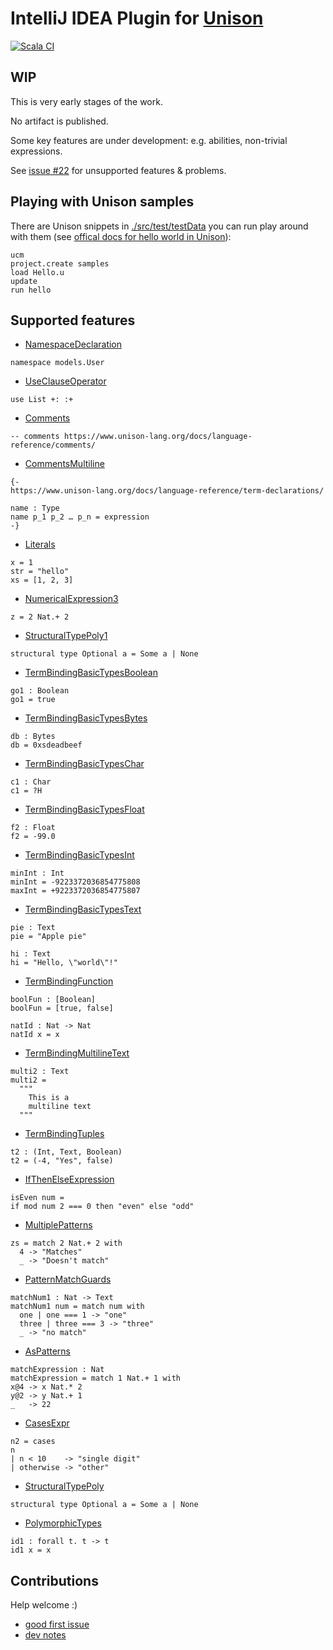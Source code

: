 # IntelliJ IDEA Plugin for [Unison](https://www.unison-lang.org/)
[![Scala CI](https://github.com/dancewithheart/intellij-unison/actions/workflows/scala.yml/badge.svg?branch=main)](https://github.com/dancewithheart/intellij-unison/actions/workflows/scala.yml?query=branch%3Amain)

## WIP
This is very early stages of the work.

No artifact is published.

Some key features are under development: e.g. abilities, non-trivial expressions.

See [issue #22](https://github.com/dancewithheart/intellij-unison/issues/22) for unsupported features & problems. 

## Playing with Unison samples

There are Unison snippets in [./src/test/testData](./src/test/testData) you can run play around with them (see [offical docs for hello world in Unison](https://www.unison-lang.org/docs/#hello-world)):

```shell
ucm
project.create samples
load Hello.u
update
run hello
```

## Supported features


* [NamespaceDeclaration](./src/test/testData/NamespaceDeclaration.u)
```unison
namespace models.User
```

* [UseClauseOperator](./src/test/testData/UseClauseOperator.u)
```unison
use List +: :+
```

* [Comments](./src/test/testData/Comments.u)
```unison
-- comments https://www.unison-lang.org/docs/language-reference/comments/
```

* [CommentsMultiline](./src/test/testData/CommentsMultiline.u)
```unison
{-
https://www.unison-lang.org/docs/language-reference/term-declarations/

name : Type
name p_1 p_2 … p_n = expression
-}
```

* [Literals](./src/test/testData/Literals.u)
```unison
x = 1
str = "hello"
xs = [1, 2, 3]
```

* [NumericalExpression3](./src/test/testData/NumericalExpression3.u)
```unison
z = 2 Nat.+ 2
```

* [StructuralTypePoly1](./src/test/testData/StructuralTypePoly1.u)
```unison
structural type Optional a = Some a | None
```

* [TermBindingBasicTypesBoolean](./src/test/testData/TermBindingBasicTypesBoolean.u)
```unison
go1 : Boolean
go1 = true
```

* [TermBindingBasicTypesBytes](./src/test/testData/TermBindingBasicTypesBytes.u)
```unison
db : Bytes
db = 0xsdeadbeef
```

* [TermBindingBasicTypesChar](./src/test/testData/TermBindingBasicTypesChar.u)
```unison
c1 : Char
c1 = ?H
```

* [TermBindingBasicTypesFloat](./src/test/testData/TermBindingBasicTypesFloat.u)
```unison
f2 : Float
f2 = -99.0
```

* [TermBindingBasicTypesInt](./src/test/testData/TermBindingBasicTypesInt.u)
```unison
minInt : Int
minInt = -9223372036854775808
maxInt = +9223372036854775807
```

* [TermBindingBasicTypesText](./src/test/testData/TermBindingBasicTypesText.u)
```unison
pie : Text
pie = "Apple pie"

hi : Text
hi = "Hello, \"world\"!"
```

* [TermBindingFunction](./src/test/testData/TermBindingFunction.u)
```unison
boolFun : [Boolean]
boolFun = [true, false]

natId : Nat -> Nat
natId x = x
```

* [TermBindingMultilineText](./src/test/testData/TermBindingMultilineText.u)
```unison
multi2 : Text
multi2 =
  """
    This is a
    multiline text
  """
```

* [TermBindingTuples](./src/test/testData/TermBindingTuples.u)
```unison
t2 : (Int, Text, Boolean)
t2 = (-4, "Yes", false)
```

* [IfThenElseExpression](./src/test/testData/IfThenElseExpression2.u)
```unison
isEven num =
if mod num 2 === 0 then "even" else "odd"
```

* [MultiplePatterns](./src/test/testData/MultiplePatterns.u)
```unison
zs = match 2 Nat.+ 2 with
  4 -> "Matches"
  _ -> "Doesn't match"
```

* [PatternMatchGuards](./src/test/testData/PatternMatchGuards1.u)
```unison
matchNum1 : Nat -> Text
matchNum1 num = match num with
  one | one === 1 -> "one"
  three | three === 3 -> "three"
  _ -> "no match"
```

* [AsPatterns](./src/test/testData/AsPatterns.u)
```unison
matchExpression : Nat
matchExpression = match 1 Nat.+ 1 with
x@4 -> x Nat.* 2
y@2 -> y Nat.+ 1
_   -> 22
```

* [CasesExpr](./src/test/testData/CasesExpr.u)
```unison
n2 = cases
n
| n < 10    -> "single digit"
| otherwise -> "other"
```

* [StructuralTypePoly](./src/test/testData/StructuralTypePoly1.u)
```unison
structural type Optional a = Some a | None
```

* [PolymorphicTypes](./src/test/testData/PolymorphicTypes.u)
```unison
id1 : forall t. t -> t
id1 x = x
```

## Contributions

Help welcome :)
* [good first issue](https://github.com/dancewithheart/intellij-unison/issues?q=is%3Aissue%20state%3Aopen%20label%3A%22good%20first%20issue%22)
* [dev notes](./DEV_NOTES.MD)
